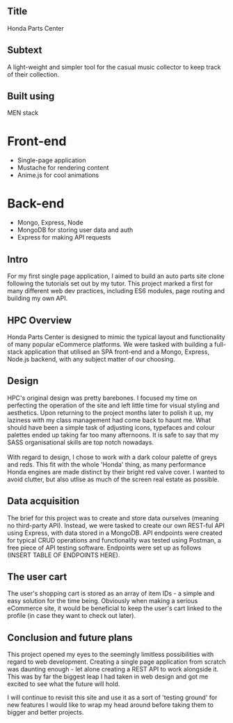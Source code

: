 ## Title
Honda Parts Center

## Subtext
A light-weight and simpler tool for the casual music collector to keep track of their collection.

## Built using

MEN stack

# Front-end 
- Single-page application
- Mustache for rendering content
- Anime.js for cool animations

# Back-end
- Mongo, Express, Node
- MongoDB for storing user data and auth
- Express for making API requests

## Intro
For my first single page application, I aimed to build an auto parts site clone following the tutorials set out by my tutor.  This project marked a first for many different web dev practices, including ES6 modules, page routing and building my own API.

## HPC Overview
Honda Parts Center is designed to mimic the typical layout and functionality of many popular eCommerce platforms.  We were tasked with building a full-stack application that utilised an SPA front-end and a Mongo, Express, Node.js backend, with any subject matter of our choosing.


## Design
HPC's original design was pretty barebones.  I focused my time on perfecting the operation of the site and left little time for visual styling and aesthetics.  Upon returning to the project months later to polish it up, my laziness with my class management had come back to haunt me.  What should have been a simple task of adjusting icons, typefaces and colour palettes ended up taking far too many afternoons.  It is safe to say that my SASS organisational skills are top notch nowadays.
<br>
<br>
With regard to design, I chose to work with a dark colour palette of greys and reds.  This fit with the whole 'Honda' thing, as many performance Honda engines are made distinct by their bright red valve cover.  I wanted to avoid clutter, but also utlise as much of the screen real estate as possible.

## Data acquisition
The brief for this project was to create and store data ourselves (meaning no third-party API).  Instead, we were tasked to create our own REST-ful API using Express, with data stored in a MongoDB.  API endpoints were created for typical CRUD operations and functionality was tested using Postman, a free piece of API testing software. Endpoints were set up as follows (INSERT TABLE OF ENDPOINTS HERE).

## The user cart
The user's shopping cart is stored as an array of item IDs - a simple and easy solution for the time being.  Obviously when making a serious eCommerce site, it would be beneficial to keep the user's cart linked to the profile (in case they want to check out later).




## Conclusion and future plans
This project opened my eyes to the seemingly limitless possibilities with regard to web development.  Creating a single page application from scratch was daunting enough - let alone creating a REST API to work alongside it.  This was by far the biggest leap I had taken in web design and got me excited to see what the future will hold.

I will continue to revisit this site and use it as a sort of 'testing ground' for new features I would like to wrap my head around before taking them to bigger and better projects.

